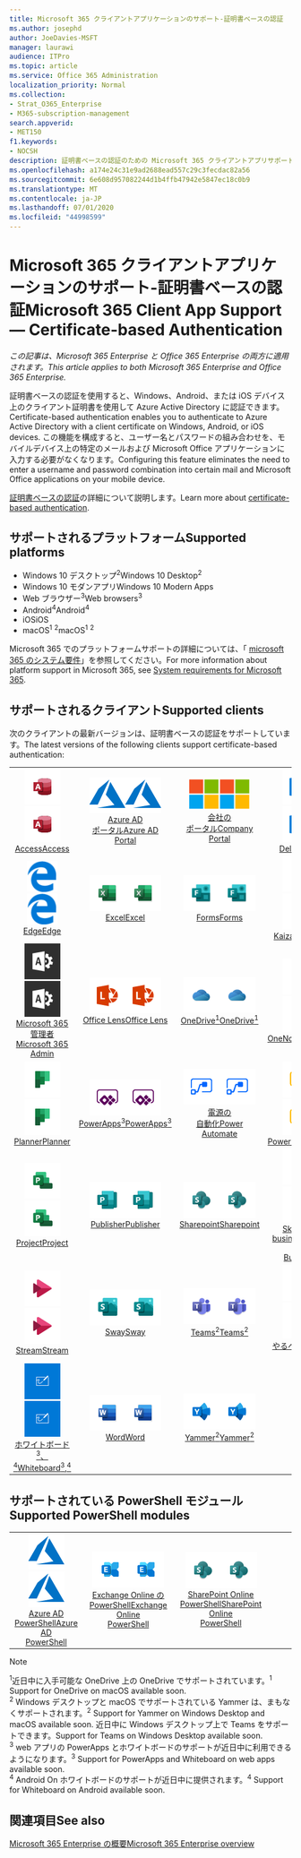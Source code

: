 ```yaml
---
title: Microsoft 365 クライアントアプリケーションのサポート-証明書ベースの認証
ms.author: josephd
author: JoeDavies-MSFT
manager: laurawi
audience: ITPro
ms.topic: article
ms.service: Office 365 Administration
localization_priority: Normal
ms.collection:
- Strat_O365_Enterprise
- M365-subscription-management
search.appverid:
- MET150
f1.keywords:
- NOCSH
description: 証明書ベースの認証のための Microsoft 365 クライアントアプリサポート。
ms.openlocfilehash: a174e24c31e9ad2688ead557c29c3fecdac82a56
ms.sourcegitcommit: 6e608d957082244d1b4ffb47942e5847ec18c0b9
ms.translationtype: MT
ms.contentlocale: ja-JP
ms.lasthandoff: 07/01/2020
ms.locfileid: "44998599"
---
```

# <a name="microsoft-365-client-app-support--certificate-based-authentication"></a><span data-ttu-id="cd780-103">Microsoft 365 クライアントアプリケーションのサポート-証明書ベースの認証</span><span class="sxs-lookup"><span data-stu-id="cd780-103">Microsoft 365 Client App Support — Certificate-based Authentication</span></span>

<span data-ttu-id="cd780-104">*この記事は、Microsoft 365 Enterprise と Office 365 Enterprise の両方に適用されます。*</span><span class="sxs-lookup"><span data-stu-id="cd780-104">*This article applies to both Microsoft 365 Enterprise and Office 365 Enterprise.*</span></span>

<span data-ttu-id="cd780-105">証明書ベースの認証を使用すると、Windows、Android、または iOS デバイス上のクライアント証明書を使用して Azure Active Directory に認証できます。</span><span class="sxs-lookup"><span data-stu-id="cd780-105">Certificate-based authentication enables you to authenticate to Azure Active Directory with a client certificate on Windows, Android, or iOS devices.</span></span> <span data-ttu-id="cd780-106">この機能を構成すると、ユーザー名とパスワードの組み合わせを、モバイルデバイス上の特定のメールおよび Microsoft Office アプリケーションに入力する必要がなくなります。</span><span class="sxs-lookup"><span data-stu-id="cd780-106">Configuring this feature eliminates the need to enter a username and password combination into certain mail and Microsoft Office applications on your mobile device.</span></span>

<span data-ttu-id="cd780-107">[証明書ベースの認証](https://docs.microsoft.com/azure/active-directory/authentication/active-directory-certificate-based-authentication-get-started)の詳細について説明します。</span><span class="sxs-lookup"><span data-stu-id="cd780-107">Learn more about [certificate-based authentication](https://docs.microsoft.com/azure/active-directory/authentication/active-directory-certificate-based-authentication-get-started).</span></span>

## <a name="supported-platforms"></a><span data-ttu-id="cd780-108">サポートされるプラットフォーム</span><span class="sxs-lookup"><span data-stu-id="cd780-108">Supported platforms</span></span>

 - <span data-ttu-id="cd780-109">Windows 10 デスクトップ<sup>2</sup></span><span class="sxs-lookup"><span data-stu-id="cd780-109">Windows 10 Desktop<sup>2</sup></span></span>
 - <span data-ttu-id="cd780-110">Windows 10 モダンアプリ</span><span class="sxs-lookup"><span data-stu-id="cd780-110">Windows 10 Modern Apps</span></span>
 - <span data-ttu-id="cd780-111">Web ブラウザー<sup>3</sup></span><span class="sxs-lookup"><span data-stu-id="cd780-111">Web browsers<sup>3</sup></span></span>
 - <span data-ttu-id="cd780-112">Android<sup>4</sup></span><span class="sxs-lookup"><span data-stu-id="cd780-112">Android<sup>4</sup></span></span>
 - <span data-ttu-id="cd780-113">iOS</span><span class="sxs-lookup"><span data-stu-id="cd780-113">iOS</span></span>
 - <span data-ttu-id="cd780-114">macOS<sup>1</sup> <sup>2</sup></span><span class="sxs-lookup"><span data-stu-id="cd780-114">macOS<sup>1</sup> <sup>2</sup></span></span>

<span data-ttu-id="cd780-115">Microsoft 365 でのプラットフォームサポートの詳細については、「 [microsoft 365 のシステム要件](https://products.office.com/office-system-requirements)」を参照してください。</span><span class="sxs-lookup"><span data-stu-id="cd780-115">For more information about platform support in Microsoft 365, see [System requirements for Microsoft 365](https://products.office.com/office-system-requirements).</span></span>

## <a name="supported-clients"></a><span data-ttu-id="cd780-116">サポートされるクライアント</span><span class="sxs-lookup"><span data-stu-id="cd780-116">Supported clients</span></span>

<span data-ttu-id="cd780-117">次のクライアントの最新バージョンは、証明書ベースの認証をサポートしています。</span><span class="sxs-lookup"><span data-stu-id="cd780-117">The latest versions of the following clients support certificate-based authentication:</span></span>

| | | | | | |
|:---:|:---:|:---:|:---:|:---:|:---:|
| <span data-ttu-id="cd780-118">![Access アイコン](media/o365-access-64x64.png)</span><span class="sxs-lookup"><span data-stu-id="cd780-118">![Access icon](media/o365-access-64x64.png)</span></span> <br> [<span data-ttu-id="cd780-119">Access</span><span class="sxs-lookup"><span data-stu-id="cd780-119">Access</span></span>](https://products.office.com/access) | <span data-ttu-id="cd780-120">![Azure アイコン](media/o365-azure-64x64.png)</span><span class="sxs-lookup"><span data-stu-id="cd780-120">![Azure icon](media/o365-azure-64x64.png)</span></span> <br> [<span data-ttu-id="cd780-121">Azure AD <br> ポータル</span><span class="sxs-lookup"><span data-stu-id="cd780-121">Azure AD <br> Portal </span></span>](https://azure.microsoft.com/features/azure-portal/) | <span data-ttu-id="cd780-122">![会社のポータルのアイコン](media/o365-microsoft-64x64.png)</span><span class="sxs-lookup"><span data-stu-id="cd780-122">![Company portal icon](media/o365-microsoft-64x64.png)</span></span> <br> [<span data-ttu-id="cd780-123">会社の <br> ポータル</span><span class="sxs-lookup"><span data-stu-id="cd780-123">Company <br> Portal </span></span>](https://docs.microsoft.com/intune-user-help/sign-in-to-the-company-portal) | <span data-ttu-id="cd780-124">![Delve アイコン](media/o365-delve-64x64.png)</span><span class="sxs-lookup"><span data-stu-id="cd780-124">![Delve icon](media/o365-delve-64x64.png)</span></span> <br> [<span data-ttu-id="cd780-125">Delve</span><span class="sxs-lookup"><span data-stu-id="cd780-125">Delve</span></span>](https://products.office.com/business/intelligent-search) | <span data-ttu-id="cd780-126">![Dynamics 365 アイコン](media/o365-dynamics365-64x64.png)</span><span class="sxs-lookup"><span data-stu-id="cd780-126">![Dynamics 365 icon](media/o365-dynamics365-64x64.png)</span></span> <br> [<span data-ttu-id="cd780-127">Dynamics 365</span><span class="sxs-lookup"><span data-stu-id="cd780-127">Dynamics 365</span></span>](https://dynamics.microsoft.com) 
| <span data-ttu-id="cd780-128">![エッジアイコン](media/o365-edge-64x64.png)</span><span class="sxs-lookup"><span data-stu-id="cd780-128">![Edge icon](media/o365-edge-64x64.png)</span></span> <br> [<span data-ttu-id="cd780-129">Edge</span><span class="sxs-lookup"><span data-stu-id="cd780-129">Edge</span></span>](https://www.microsoft.com/windows/microsoft-edge) | <span data-ttu-id="cd780-130">![Excel アイコン](media/o365-excel-64x64.png)</span><span class="sxs-lookup"><span data-stu-id="cd780-130">![Excel icon](media/o365-excel-64x64.png)</span></span> <br> [<span data-ttu-id="cd780-131">Excel</span><span class="sxs-lookup"><span data-stu-id="cd780-131">Excel</span></span>](https://products.office.com/excel) | <span data-ttu-id="cd780-132">![Forms アイコン](media/o365-forms-64x64.png)</span><span class="sxs-lookup"><span data-stu-id="cd780-132">![Forms icon](media/o365-forms-64x64.png)</span></span> <br> [<span data-ttu-id="cd780-133">Forms</span><span class="sxs-lookup"><span data-stu-id="cd780-133">Forms</span></span>](https://flow.microsoft.com/connectors/shared_microsoftforms/microsoft-forms/) | <span data-ttu-id="cd780-134">![Kaizala アイコン](media/o365-kaizala-64x64.png)</span><span class="sxs-lookup"><span data-stu-id="cd780-134">![Kaizala icon](media/o365-kaizala-64x64.png)</span></span> <br> [<span data-ttu-id="cd780-135">Kaizala</span><span class="sxs-lookup"><span data-stu-id="cd780-135">Kaizala</span></span>](https://products.office.com/en/business/microsoft-kaizala) | <span data-ttu-id="cd780-136">![Office.com アイコン](media/o365-office-64x64.png)</span><span class="sxs-lookup"><span data-stu-id="cd780-136">![Office.com icon](media/o365-office-64x64.png)</span></span> <br> [<span data-ttu-id="cd780-137">Office.com</span><span class="sxs-lookup"><span data-stu-id="cd780-137">Office.com</span></span>](https://www.office.com/) 
| <span data-ttu-id="cd780-138">![Office 365 管理者アイコン](media/o365-o365admin-64x64.png)</span><span class="sxs-lookup"><span data-stu-id="cd780-138">![Office 365 Admin icon](media/o365-o365admin-64x64.png)</span></span> <br> [<span data-ttu-id="cd780-139">Microsoft 365 <br> 管理者</span><span class="sxs-lookup"><span data-stu-id="cd780-139">Microsoft 365 <br> Admin</span></span>](https://products.office.com/business/manage-office-365-admin-app) | <span data-ttu-id="cd780-140">![レンズアイコン](media/o365-lens-64x64.png)</span><span class="sxs-lookup"><span data-stu-id="cd780-140">![Lens icon](media/o365-lens-64x64.png)</span></span> <br> [<span data-ttu-id="cd780-141">Office Lens</span><span class="sxs-lookup"><span data-stu-id="cd780-141">Office Lens</span></span>](https://www.microsoft.com/p/office-lens/9wzdncrfj3t8?activetab=pivot%3Aoverviewtab) | <span data-ttu-id="cd780-142">![OneDrive for Business アイコン](media/o365-OneDrive-64x64.png)</span><span class="sxs-lookup"><span data-stu-id="cd780-142">![OneDrive for Business icon](media/o365-OneDrive-64x64.png)</span></span> <br> [<span data-ttu-id="cd780-143">OneDrive<sup>1</sup></span><span class="sxs-lookup"><span data-stu-id="cd780-143">OneDrive<sup>1</sup></span></span>](https://products.office.com/onedrive-for-business/online-cloud-storage) |  <span data-ttu-id="cd780-144">![OneNote アイコン](media/o365-OneNote-64x64.png)</span><span class="sxs-lookup"><span data-stu-id="cd780-144">![OneNote icon](media/o365-OneNote-64x64.png)</span></span> <br> [<span data-ttu-id="cd780-145">OneNote</span><span class="sxs-lookup"><span data-stu-id="cd780-145">OneNote</span></span>](https://products.office.com/onenote) | <span data-ttu-id="cd780-146">![Outlook アイコン](media/o365-outlook-64x64.png)</span><span class="sxs-lookup"><span data-stu-id="cd780-146">![Outlook icon](media/o365-outlook-64x64.png)</span></span> <br> [<span data-ttu-id="cd780-147">Outlook</span><span class="sxs-lookup"><span data-stu-id="cd780-147">Outlook</span></span>](https://products.office.com/outlook) 
| <span data-ttu-id="cd780-148">![Planner アイコン](media/o365-planner-64x64.png)</span><span class="sxs-lookup"><span data-stu-id="cd780-148">![Planner icon](media/o365-planner-64x64.png)</span></span> <br> [<span data-ttu-id="cd780-149">Planner</span><span class="sxs-lookup"><span data-stu-id="cd780-149">Planner</span></span>](https://products.office.com/business/task-management-software) | <span data-ttu-id="cd780-150">![PowerApps アイコン](media/o365-powerapps-64x64.png)</span><span class="sxs-lookup"><span data-stu-id="cd780-150">![PowerApps icon](media/o365-powerapps-64x64.png)</span></span> <br> [<span data-ttu-id="cd780-151">PowerApps<sup>3</sup></span><span class="sxs-lookup"><span data-stu-id="cd780-151">PowerApps<sup>3</sup></span></span>](https://powerapps.microsoft.com) | <span data-ttu-id="cd780-152">![電源の自動化アイコン](media/o365-flow-64x64.png)</span><span class="sxs-lookup"><span data-stu-id="cd780-152">![Power Automate icon](media/o365-flow-64x64.png)</span></span> <br> [<span data-ttu-id="cd780-153">電源の <br> 自動化</span><span class="sxs-lookup"><span data-stu-id="cd780-153">Power <br> Automate</span></span>](https://flow.microsoft.com) | <span data-ttu-id="cd780-154">![PowerBI アイコン](media/o365-powerbi-64x64.png)</span><span class="sxs-lookup"><span data-stu-id="cd780-154">![PowerBI icon](media/o365-powerbi-64x64.png)</span></span> <br> [<span data-ttu-id="cd780-155">Power BI</span><span class="sxs-lookup"><span data-stu-id="cd780-155">Power BI</span></span>](https://powerbi.microsoft.com)| <span data-ttu-id="cd780-156">![PowerPoint アイコン](media/o365-powerpoint-64x64.png)</span><span class="sxs-lookup"><span data-stu-id="cd780-156">![PowerPoint icon](media/o365-powerpoint-64x64.png)</span></span> <br> [<span data-ttu-id="cd780-157">PowerPoint</span><span class="sxs-lookup"><span data-stu-id="cd780-157">PowerPoint</span></span>](https://products.office.com/powerpoint) 
| <span data-ttu-id="cd780-158">![Project アイコン](media/o365-project-64x64.png)</span><span class="sxs-lookup"><span data-stu-id="cd780-158">![Project icon](media/o365-project-64x64.png)</span></span> <br> [<span data-ttu-id="cd780-159">Project</span><span class="sxs-lookup"><span data-stu-id="cd780-159">Project</span></span>](https://products.office.com/project) | <span data-ttu-id="cd780-160">![Publisher アイコン](media/o365-publisher-64x64.png)</span><span class="sxs-lookup"><span data-stu-id="cd780-160">![Publisher icon](media/o365-publisher-64x64.png)</span></span> <br> [<span data-ttu-id="cd780-161">Publisher</span><span class="sxs-lookup"><span data-stu-id="cd780-161">Publisher</span></span>](https://products.office.com/publisher) | <span data-ttu-id="cd780-162">![SharePoint アイコン](media/o365-sharepoint-64x64.png)</span><span class="sxs-lookup"><span data-stu-id="cd780-162">![SharePoint icon](media/o365-sharepoint-64x64.png)</span></span> <br> [<span data-ttu-id="cd780-163">Sharepoint</span><span class="sxs-lookup"><span data-stu-id="cd780-163">Sharepoint</span></span>](https://products.office.com/sharepoint) | <span data-ttu-id="cd780-164">![Skype for Business アイコン](media/o365-skypeforbusiness-64x64.png)</span><span class="sxs-lookup"><span data-stu-id="cd780-164">![Skype for Business icon](media/o365-skypeforbusiness-64x64.png)</span></span> <br> [<span data-ttu-id="cd780-165">Skype for <br> business</span><span class="sxs-lookup"><span data-stu-id="cd780-165">Skype for <br> Business</span></span>](https://www.skype.com/business/) | <span data-ttu-id="cd780-166">![付箋アイコン](media/o365-stickynotes-64x64.png)</span><span class="sxs-lookup"><span data-stu-id="cd780-166">![Sticky Notes icon](media/o365-stickynotes-64x64.png)</span></span> <br> [<span data-ttu-id="cd780-167">付箋</span><span class="sxs-lookup"><span data-stu-id="cd780-167">Sticky Notes</span></span>](https://www.microsoft.com/p/microsoft-sticky-notes/9nblggh4qghw) 
| <span data-ttu-id="cd780-168">![Stream アイコン](media/o365-stream-64x64.png)</span><span class="sxs-lookup"><span data-stu-id="cd780-168">![Stream icon](media/o365-stream-64x64.png)</span></span> <br> [<span data-ttu-id="cd780-169">Stream</span><span class="sxs-lookup"><span data-stu-id="cd780-169">Stream</span></span>](https://stream.microsoft.com) | <span data-ttu-id="cd780-170">![Sway アイコン](media/o365-sway-64x64.png)</span><span class="sxs-lookup"><span data-stu-id="cd780-170">![Sway icon](media/o365-sway-64x64.png)</span></span> <br> [<span data-ttu-id="cd780-171">Sway</span><span class="sxs-lookup"><span data-stu-id="cd780-171">Sway</span></span>](https://sway.com) | <span data-ttu-id="cd780-172">![Teams アイコン](media/o365-teams-64x64.png)</span><span class="sxs-lookup"><span data-stu-id="cd780-172">![Teams icon](media/o365-teams-64x64.png)</span></span> <br> [<span data-ttu-id="cd780-173">Teams<sup>2</sup></span><span class="sxs-lookup"><span data-stu-id="cd780-173">Teams<sup>2</sup></span></span>](https://products.office.com/microsoft-teams/group-chat-software) | <span data-ttu-id="cd780-174">![To Do アイコン](media/o365-todo-64x64.png)</span><span class="sxs-lookup"><span data-stu-id="cd780-174">![To Do icon](media/o365-todo-64x64.png)</span></span> <br> [<span data-ttu-id="cd780-175">やるべきこと</span><span class="sxs-lookup"><span data-stu-id="cd780-175">To Do</span></span>](https://todo.microsoft.com) | <span data-ttu-id="cd780-176">![Visio アイコン](media/o365-visio-64x64.png)</span><span class="sxs-lookup"><span data-stu-id="cd780-176">![Visio icon](media/o365-visio-64x64.png)</span></span> <br> [<span data-ttu-id="cd780-177">Visio</span><span class="sxs-lookup"><span data-stu-id="cd780-177">Visio</span></span>](https://products.office.com/visio/flowchart-software) 
| <span data-ttu-id="cd780-178">![Whiteboard アイコン](media/o365-whiteboard-64x64.png)</span><span class="sxs-lookup"><span data-stu-id="cd780-178">![Whiteboard icon](media/o365-whiteboard-64x64.png)</span></span> <br> [<span data-ttu-id="cd780-179">ホワイトボード<sup>3</sup>、<sup>4</sup></span><span class="sxs-lookup"><span data-stu-id="cd780-179">Whiteboard<sup>3</sup>,<sup>4</sup></span></span>](https://whiteboard.microsoft.com/) | <span data-ttu-id="cd780-180">![Word アイコン](media/o365-word-64x64.png)</span><span class="sxs-lookup"><span data-stu-id="cd780-180">![Word icon](media/o365-word-64x64.png)</span></span> <br> [<span data-ttu-id="cd780-181">Word</span><span class="sxs-lookup"><span data-stu-id="cd780-181">Word</span></span>](https://products.office.com/word) | <span data-ttu-id="cd780-182">![Yammer アイコン](media/o365-yammer-64x64.png)</span><span class="sxs-lookup"><span data-stu-id="cd780-182">![Yammer icon](media/o365-yammer-64x64.png)</span></span> <br> [<span data-ttu-id="cd780-183">Yammer<sup>2</sup></span><span class="sxs-lookup"><span data-stu-id="cd780-183">Yammer<sup>2</sup></span></span>](https://products.office.com/yammer/yammer-overview) |

## <a name="supported-powershell-modules"></a><span data-ttu-id="cd780-184">サポートされている PowerShell モジュール</span><span class="sxs-lookup"><span data-stu-id="cd780-184">Supported PowerShell modules</span></span>

| | | | | | |
|:---:|:---:|:---:|:---:|:---:|:---:|
| <span data-ttu-id="cd780-185">![Azure アイコン](media/o365-azure-64x64.png)</span><span class="sxs-lookup"><span data-stu-id="cd780-185">![Azure icon](media/o365-azure-64x64.png)</span></span> <br> [<span data-ttu-id="cd780-186">Azure AD <br> PowerShell</span><span class="sxs-lookup"><span data-stu-id="cd780-186">Azure AD <br> PowerShell</span></span>](https://docs.microsoft.com/powershell/azure/active-directory/overview?view=azureadps-2.0) | <span data-ttu-id="cd780-187">![Exchange アイコン](media/o365-exchange-64x64.png)</span><span class="sxs-lookup"><span data-stu-id="cd780-187">![Exchange icon](media/o365-exchange-64x64.png)</span></span> <br> [<span data-ttu-id="cd780-188">Exchange Online の <br> PowerShell</span><span class="sxs-lookup"><span data-stu-id="cd780-188">Exchange Online <br> PowerShell</span></span>](https://docs.microsoft.com/powershell/exchange/exchange-online/exchange-online-powershell?view=exchange-ps) | <span data-ttu-id="cd780-189">![SharePoint アイコン](media/o365-sharepoint-64x64.png)</span><span class="sxs-lookup"><span data-stu-id="cd780-189">![SharePoint icon](media/o365-sharepoint-64x64.png)</span></span> <br> [<span data-ttu-id="cd780-190">SharePoint Online <br> PowerShell</span><span class="sxs-lookup"><span data-stu-id="cd780-190">SharePoint Online <br> PowerShell</span></span>](https://docs.microsoft.com/powershell/sharepoint/sharepoint-online/connect-sharepoint-online)

> [!NOTE]
> <span data-ttu-id="cd780-191"><sup>1</sup>近日中に入手可能な OneDrive 上の OneDrive でサポートされています。</span><span class="sxs-lookup"><span data-stu-id="cd780-191"><sup>1</sup> Support for OneDrive on macOS available soon.</span></span> <br>
> <span data-ttu-id="cd780-192"><sup>2</sup> Windows デスクトップと macOS でサポートされている Yammer は、まもなくサポートされます。</span><span class="sxs-lookup"><span data-stu-id="cd780-192"><sup>2</sup> Support for Yammer on Windows Desktop and macOS available soon.</span></span> <span data-ttu-id="cd780-193">近日中に Windows デスクトップ上で Teams をサポートできます。</span><span class="sxs-lookup"><span data-stu-id="cd780-193">Support for Teams on Windows Desktop available soon.</span></span><br>
> <span data-ttu-id="cd780-194"><sup>3</sup> web アプリの PowerApps とホワイトボードのサポートが近日中に利用できるようになります。</span><span class="sxs-lookup"><span data-stu-id="cd780-194"><sup>3</sup> Support for PowerApps and Whiteboard on web apps available soon.</span></span> <br>
> <span data-ttu-id="cd780-195"><sup>4</sup> Android On ホワイトボードのサポートが近日中に提供されます。</span><span class="sxs-lookup"><span data-stu-id="cd780-195"><sup>4</sup> Support for Whiteboard on Android available soon.</span></span>

## <a name="see-also"></a><span data-ttu-id="cd780-196">関連項目</span><span class="sxs-lookup"><span data-stu-id="cd780-196">See also</span></span>

[<span data-ttu-id="cd780-197">Microsoft 365 Enterprise の概要</span><span class="sxs-lookup"><span data-stu-id="cd780-197">Microsoft 365 Enterprise overview</span></span>](https://docs.microsoft.com/microsoft-365/enterprise/microsoft-365-overview)
